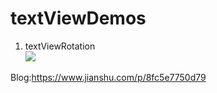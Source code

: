 # textViewDemos  
1. textViewRotation  
![](https://upload-images.jianshu.io/upload_images/6169789-a6ad5e0e1e1032d5?imageMogr2/auto-orient/strip%7CimageView2/2/w/1240)

Blog:https://www.jianshu.com/p/8fc5e7750d79
